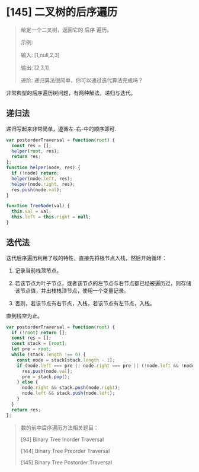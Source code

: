 # [145] 二叉树的后序遍历

> 给定一个二叉树，返回它的 后序 遍历。
>
> 示例:
>
> 输入: [1,null,2,3]  
>
> 输出: [2,3,1]
>
> 进阶: 递归算法很简单，你可以通过迭代算法完成吗？

非常典型的后序遍历树问题，有两种解法，递归与迭代。

## 递归法

递归写起来非常简单，遵循左-右-中的顺序即可.

```js
var postorderTraversal = function(root) {
  const res = [];
  helper(root, res);
  return res;
};
function helper(node, res) {
  if (!node) return;
  helper(node.left, res);
  helper(node.right, res);
  res.push(node.val);
}

function TreeNode(val) {
  this.val = val;
  this.left = this.right = null;
}
```

## 迭代法

迭代后序遍历利用了栈的特性，直接先将根节点入栈，然后开始循环：

1. 记录当前栈顶节点。

2. 若该节点为叶子节点，或者该节点的左节点与右节点都已经被遍历过，则存储该节点值，并出栈栈顶节点，使用一个变量记录。

3. 否则，若该节点有右节点，入栈，若该节点有左节点，入栈。

直到栈空为止。

```js
var postorderTraversal = function(root) {
  if (!root) return [];
  const res = [];
  const stack = [root];
  let pre = root;
  while (stack.length !== 0) {
    const node = stack[stack.length - 1];
    if (node.left === pre || node.right === pre || (!node.left && !node.right)) {
      res.push(node.val);
      pre = stack.pop();
    } else {
      node.right && stack.push(node.right);
      node.left && stack.push(node.left);
    }
  }
  return res;
};
```

> 数的前中后序遍历方法相关题目：
>
> [94] Binary Tree Inorder Traversal
>
> [144] Binary Tree Preorder Traversal
>
> [145] Binary Tree Postorder Traversal
